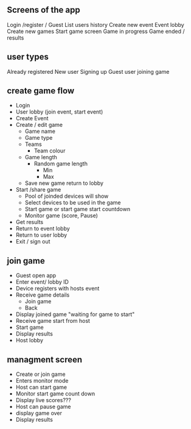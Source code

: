## Screens of the app
Login /register / Guest
List users history
Create new event
Event lobby
Create new games
Start game screen 
Game in progress
Game ended / results 



## user types 
Already registered 
New user Signing up
Guest user joining game




## create game flow
* Login
* User lobby (join event, start event)
* Create Event
* Create / edit game 
  * Game name
  * Game type
  * Teams
    * Team colour
  * Game length
    * Random game length
      * Min
      * Max
  * Save new game return to lobby
* Start /share game 
  * Pool of joinded devices will show
  * Select devices to be used in the game 
  * Start game or start game start countdown
  * Monitor game (score, Pause)
* Get results
* Return to event lobby
* Return to user lobby
* Exit / sign out 

## join game
* Guest open app
* Enter event/ lobby ID 
* Device registers with hosts event 
* Receive game details
  * Join game
  * Back
* Display joined game "waiting for game to start"
* Receive game start from host
* Start game 
* Display results
* Host lobby  

## managment screen
* Create or join game 
* Enters monitor mode 
* Host can start game
* Monitor start game count down
* Display live scores???
* Host can pause game
* display game over 
* Display results






